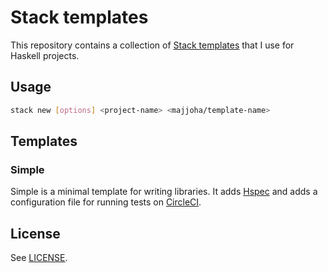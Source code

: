 # Stack templates
This repository contains a collection of [Stack
templates](https://docs.haskellstack.org/en/stable/GUIDE/#templates) that I use
for Haskell projects.

## Usage
```sh
stack new [options] <project-name> <majjoha/template-name>
```

## Templates
### Simple
Simple is a minimal template for writing libraries. It adds
[Hspec](https://hspec.github.io) and adds a configuration file for running tests
on [CircleCI](https://circleci.com).

## License
See [LICENSE](https://github.com/majjoha/harpsichord/blob/main/LICENSE).
